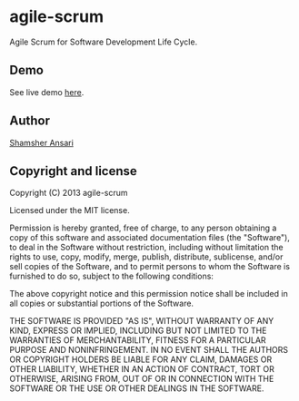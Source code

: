 agile-scrum
==================

Agile Scrum for Software Development Life Cycle.

## Demo

See live demo [here](http://shamsher31.github.io/agile-scrum/).

## Author

[Shamsher Ansari](http://github.com/shamsher31)



## Copyright and license

Copyright (C) 2013 agile-scrum

Licensed under the MIT license.

Permission is hereby granted, free of charge, to any person obtaining a copy of this software and associated documentation files (the "Software"), to deal in the Software without restriction, including without limitation the rights to use, copy, modify, merge, publish, distribute, sublicense, and/or sell copies of the Software, and to permit persons to whom the Software is furnished to do so, subject to the following conditions:

The above copyright notice and this permission notice shall be included in all copies or substantial portions of the Software.

THE SOFTWARE IS PROVIDED "AS IS", WITHOUT WARRANTY OF ANY KIND, EXPRESS OR IMPLIED, INCLUDING BUT NOT LIMITED TO THE WARRANTIES OF MERCHANTABILITY, FITNESS FOR A PARTICULAR PURPOSE AND NONINFRINGEMENT. IN NO EVENT SHALL THE AUTHORS OR COPYRIGHT HOLDERS BE LIABLE FOR ANY CLAIM, DAMAGES OR OTHER LIABILITY, WHETHER IN AN ACTION OF CONTRACT, TORT OR OTHERWISE, ARISING FROM, OUT OF OR IN CONNECTION WITH THE SOFTWARE OR THE USE OR OTHER DEALINGS IN THE SOFTWARE.
